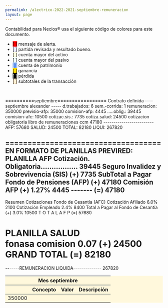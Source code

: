 ```yaml
--- 
permalink: /alectrico-2022-2021-septiembre-remuneracion
layout: page
--- 
```


Contabilidad para Necios® usa el siguiente código de colores para este documento.
<ul>
<li><span style='background-color: red'>[    ]</span> mensaje de alerta. </li>
<li><span style='background-color: lavender'>[    ]</span> partida revisada y resultado bueno. </li>
<li><span style='background-color: lightyellow'>[    ]</span> cuenta mayor del activo </li>
<li><span style='background-color: azure'>[    ]</span> cuenta mayor del pasivo </li>
<li><span style='color: white; background-color: cornflowerblue'>[    ]</span> cuenta de patrimonio </li>
<li><span style='background-color: gold'>[    ]</span> ganancia </li>
<li><span style='color: white; background-color: black'>[    ]</span> pérdida </li>
<li><span style='background-color: blanchedalmond'>[    ]</span> subtotales de la transacción </li>
</ul>
<p style='page-break-after: always;'>&nbsp;</p><table style='background-color:cornsilk'><thead><th colspan='6'>Mes septiembre</th></thead><thead> <th> </th> <th> Concepto </th> <th>  Valor </th> <th> Descripción </th> </thead><tbody><tr><td>350000 </td></tr></tbody>==========septiembre=================
 Contrato definida
---- septiembre	alexander -----
d.trabajados:	6
sem.-corrida:	1
remuneracion:	350000
previsio-afp:	35000
comision-afp:	4445
.....oblig.:	39445
comision-afc:	10500
cotizac.sis.:	7735
cotiza.salud:	24500
cotizacion obligatoria libro de remuneraciones ccm
47180
-------------------------
AFP:	57680
SALUD:	24500
TOTAL:	82180
LIQUI:	267820

===================================
EN FORMATO DE PLANILLAS PREVIRED: 
 PLANILLA AFP 
 Cotización. Obligatoria.................  	39445
 Seguro Invalidez y Sobrevivencia (SIS)    (+) 	7735
 SubTotal a Pagar Fondo de Pensiones (AFP) (+) 	47180
 Comisión AFP                              (+) 	1.27%	4445
                                             -------
                                           (=) 	47180
 ---- 
 Resumen Cotizaciones Fondo de Cesantía (AFC)
  Cotización Afiliado                   	6.0%	2100
  Cotización Empleado                   	2.4%	8400
Total a Pagar al Fondo de Cesantía         (+) 	3.0%	10500
             T O T A L   A  F  P           (=) 	57680

 PLANILLA SALUD    
fonasa	comision	0.07
                                           (+) 	24500
             GRAND TOTAL                   (=) 	82180
===================================
-------REMUNERACION LIQUIDA--------------	267820
</table>